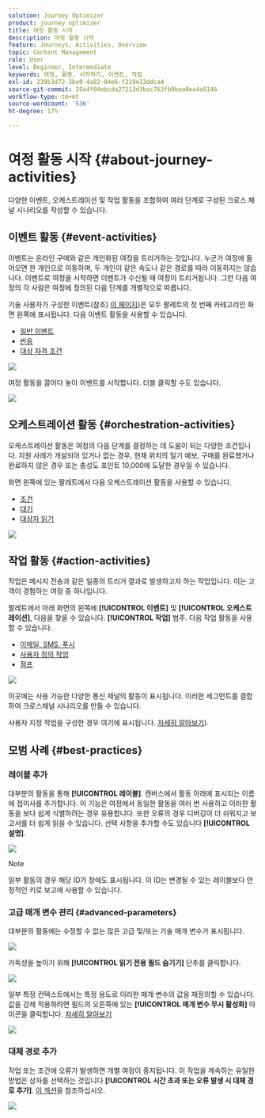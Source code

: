 ```yaml
---
solution: Journey Optimizer
product: journey optimizer
title: 여정 활동 시작
description: 여정 활동 시작
feature: Journeys, Activities, Overview
topic: Content Management
role: User
level: Beginner, Intermediate
keywords: 여정, 활동, 시작하기, 이벤트, 작업
exl-id: 239b3d72-3be0-4a82-84e6-f219e33ddca4
source-git-commit: 28a4f04ebcda27213d3bac763fb9bea8ea4a0146
workflow-type: tm+mt
source-wordcount: '536'
ht-degree: 17%

---
```


# 여정 활동 시작 {#about-journey-activities}

다양한 이벤트, 오케스트레이션 및 작업 활동을 조합하여 여러 단계로 구성된 크로스 채널 시나리오를 작성할 수 있습니다.

## 이벤트 활동 {#event-activities}

이벤트는 온라인 구매와 같은 개인화된 여정을 트리거하는 것입니다. 누군가 여정에 들어오면 한 개인으로 이동하며, 두 개인이 같은 속도나 같은 경로를 따라 이동하지는 않습니다. 이벤트로 여정을 시작하면 이벤트가 수신될 때 여정이 트리거됩니다. 그런 다음 여정의 각 사람은 여정에 정의된 다음 단계를 개별적으로 따릅니다.

기술 사용자가 구성한 이벤트(참조) [이 페이지](../event/about-events.md))은 모두 팔레트의 첫 번째 카테고리인 화면 왼쪽에 표시됩니다. 다음 이벤트 활동을 사용할 수 있습니다.

* [일반 이벤트](../building-journeys/general-events.md)
* [반응](../building-journeys/reaction-events.md)
* [대상 자격 조건](../building-journeys/audience-qualification-events.md)

![](assets/journey43.png)

여정 활동을 끌어다 놓아 이벤트를 시작합니다. 더블 클릭할 수도 있습니다.

![](assets/journey44.png)

## 오케스트레이션 활동 {#orchestration-activities}

오케스트레이션 활동은 여정의 다음 단계를 결정하는 데 도움이 되는 다양한 조건입니다. 지원 사례가 개설되어 있거나 없는 경우, 현재 위치의 일기 예보, 구매를 완료했거나 완료하지 않은 경우 또는 충성도 포인트 10,000에 도달한 경우일 수 있습니다.

화면 왼쪽에 있는 팔레트에서 다음 오케스트레이션 활동을 사용할 수 있습니다.

* [조건](../building-journeys/condition-activity.md)
* [대기](../building-journeys/wait-activity.md)
* [대상자 읽기](../building-journeys/read-audience.md)

![](assets/journey49.png)

## 작업 활동 {#action-activities}

작업은 메시지 전송과 같은 일종의 트리거 결과로 발생하고자 하는 작업입니다. 이는 고객이 경험하는 여정 중 하나입니다.

팔레트에서 아래 화면의 왼쪽에 **[!UICONTROL 이벤트]** 및 **[!UICONTROL 오케스트레이션]**, 다음을 찾을 수 있습니다. **[!UICONTROL 작업]** 범주. 다음 작업 활동을 사용할 수 있습니다.

* [이메일, SMS, 푸시](../building-journeys/journeys-message.md)
* [사용자 정의 작업](../building-journeys/using-custom-actions.md)
* [점프](../building-journeys/jump.md)

![](assets/journey58.png)

이곳에는 사용 가능한 다양한 통신 채널의 활동이 표시됩니다. 이러한 세그먼트를 결합하여 크로스채널 시나리오를 만들 수 있습니다.

사용자 지정 작업을 구성한 경우 여기에 표시됩니다. [자세히 알아보기](../building-journeys/using-custom-actions.md)).

## 모범 사례 {#best-practices}

### 레이블 추가

대부분의 활동을 통해 **[!UICONTROL 레이블]**. 캔버스에서 활동 아래에 표시되는 이름에 접미사를 추가합니다. 이 기능은 여정에서 동일한 활동을 여러 번 사용하고 이러한 활동을 보다 쉽게 식별하려는 경우 유용합니다. 또한 오류의 경우 디버깅이 더 쉬워지고 보고서를 더 쉽게 읽을 수 있습니다. 선택 사항을 추가할 수도 있습니다 **[!UICONTROL 설명]**.

![](assets/journey-action-label.png)

>[!NOTE]
>
>일부 활동의 경우 해당 ID가 창에도 표시됩니다. 이 ID는 변경될 수 있는 레이블보다 안정적인 키로 보고에 사용할 수 있습니다.

### 고급 매개 변수 관리 {#advanced-parameters}

대부분의 활동에는 수정할 수 없는 많은 고급 및/또는 기술 매개 변수가 표시됩니다.

![](assets/journey-advanced-parameters.png)

가독성을 높이기 위해 **[!UICONTROL 읽기 전용 필드 숨기기]** 단추를 클릭합니다.

![](assets/journey-hide-read-only-fields.png)

일부 특정 컨텍스트에서는 특정 용도로 이러한 매개 변수의 값을 재정의할 수 있습니다. 값을 강제 적용하려면 필드의 오른쪽에 있는 **[!UICONTROL 매개 변수 무시 활성화]** 아이콘을 클릭합니다. [자세히 알아보기](../configuration/primary-email-addresses.md#journey-parameters)

![](assets/journey-enable-parameter-override.png)

### 대체 경로 추가

작업 또는 조건에 오류가 발생하면 개별 여정이 중지됩니다. 이 작업을 계속하는 유일한 방법은 상자를 선택하는 것입니다 **[!UICONTROL 시간 초과 또는 오류 발생 시 대체 경로 추가]**. [이 섹션](../building-journeys/using-the-journey-designer.md#paths)을 참조하십시오.

![](assets/journey42.png)
